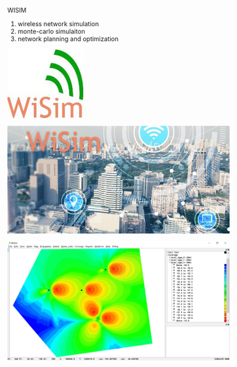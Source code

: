 WISIM

1. wireless network simulation
2. monte-carlo simulaiton
3. network planning and optimization


![img](https://github.com/douboer/wisim/blob/master/wisim_icon.png)

![img](https://github.com/douboer/wisim/blob/master/splash_pic.png)

![img](https://github.com/douboer/wisim/blob/master/docs/img/1.PNG)
